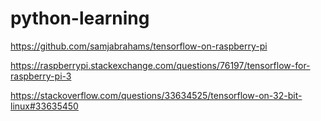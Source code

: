 # python-learning

https://github.com/samjabrahams/tensorflow-on-raspberry-pi

https://raspberrypi.stackexchange.com/questions/76197/tensorflow-for-raspberry-pi-3

https://stackoverflow.com/questions/33634525/tensorflow-on-32-bit-linux#33635450
